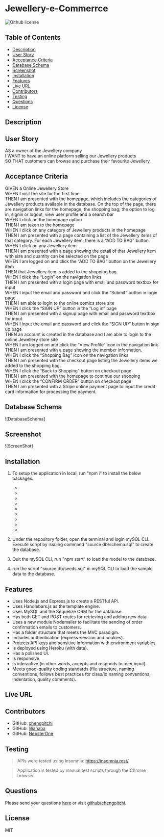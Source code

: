 # Jewellery-e-Commerrce

![Github license](https://img.shields.io/badge/license-MIT-blue.svg)

## Table of Contents

- [Description](#description)
- [User Story](#user-story)
- [Acceptance Criteria](#acceptance-criteria)
- [Database Schema](#database-schema)
- [Screenshot](#screenshot)
- [Installation](#installation)
- [Features](#features)
- [Live URL](#live-url)
- [Contributors](#contributors)
- [Testing](#testing)
- [Questions](#questions)
- [License](#license)

## Description

## User Story

AS a owner of the Jewellery company<br />
I WANT to have an online platform selling our Jewellery products<br />
SO THAT customers can browse and purchase their favourite Jewellery.

## Acceptance Criteria

GIVEN a Online Jewellery Store<br />
WHEN I visit the site for the first time<br />
THEN I am presented with the homepage, which includes the categories of Jewellery products available in the database. On the top of the page, there are navigation links for the homepage, the shopping bag; the option to log in, signin or logout, view user profile and a search bar<br />
WHEN I click on the homepage option<br />
THEN I am taken to the homepage<br />
WHEN I click on any category of Jewellery products in the homepage<br />
THEN I am presented with a page containing a list of the Jewellery items of that category. For each Jewellery item, there is a “ADD TO BAG” button.<br />
WHEN I click on any Jewellery item<br />
THEN I am presented with a page showing the detail of that Jewellery item with size and quantity can be selected on the page<br />
WHEN I am logged on and click the “ADD TO BAG” button on the Jewellery item<br />
THEN that Jewellery item is added to the shopping bag.<br />
WHEN I click the “Login” on the navigation links<br />
THEN I am presented with a login page with email and password textbox for input<br />
WHEN I input the email and password and click the “Submit” button in login page<br />
THEN I am able to login to the online comics store site<br />
WHEN I click the “SIGN UP” button in the “Log in” page<br />
THEN I am presented with a signup page with email and password textbox for input<br />
WHEN I input the email and password and click the “SIGN UP” button in sign up page<br />
THEN an account is created in the database and I am able to login to the online Jewellery store site<br />
WHEN I am logged on and click the “View Profile” icon in the navigation link<br />
THEN I am presented with a page showing the member information.<br />
WHEN I click the “Shopping Bag” icon on the navigation links<br />
THEN I am presented with the checkout page listing the Jewellery items we added to the shopping bag.<br />
WHEN I click the “Back to Shopping” button on checkout page<br />
THEN I am presented with the homepage to continue our shopping<br />
WHEN I click the “CONFIRM ORDER” button on checkout page<br />
THEN I am presented with a Stripe online payment page to input the credit card information for processing the payment.

## Database Schema

![DatabaseSchema]

## Screenshot

![ScreenShot]

## Installation

1. To setup the application in local, run "npm i" to install the below packages.

   -
   -
   -
   -
   -
   -
   -
   -
   -

2. Under the repository folder, open the terminal and login mySQL CLI. Execute script by issuing command "source db/schema.sql" to create the database.

3. Quit the mySQL CLI, run "npm start" to load the model to the database.

4. run the script "source db/seeds.sql" in mySQL CLI to load the sample data to the database.

## Features

- Uses Node.js and Express.js to create a RESTful API.
- Uses Handlebars.js as the template engine.
- Uses MySQL and the Sequelize ORM for the database.
- Has both GET and POST routes for retrieving and adding new data.
- Uses a new module Nodemailer to facilitate the sending of order confirmation emails to customers.
- Has a folder structure that meets the MVC paradigm.
- Includes authentication (express-session and cookies).
- Protects API keys and sensitive information with environment variables.
- Is deployed using Heroku (with data).
- Has a polished UI.
- Is responsive.
- Is interactive (in other words, accepts and responds to user input).
- Meets good-quality coding standards (file structure, naming conventions, follows best practices for class/id naming conventions, indentation, quality comments).

## Live URL

## Contributors

- GitHub: [chengpitchi](https://github.com/chengpitchi)
- GitHub: [lilianaba](https://github.com/lilianaba)
- GitHub: [NebsterOne](https://github.com/NebsterOne)

## Testing

> APIs were tested using Insomnia: https://insomnia.rest/

> Application is tested by manual test scripts through the Chrome browser.

## Questions

Please send your questions [here](mailto:findme@gmail.com?subject=[GitHub]%20Dev%20Connect) or visit [github/chengpitchi](https://github.com/chengpitchi).

## License

MIT
